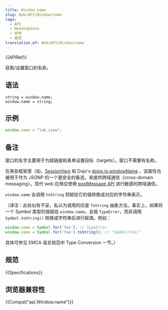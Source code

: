 ```yaml
---
title: Window.name
slug: Web/API/Window/name
tags:
  - API
  - NeedsUpdate
  - 参考
  - 属性
translation_of: Web/API/Window/name
---
```

{{APIRef}}

获取/设置窗口的名称。

## 语法

```plain
string = window.name;
window.name = string;
```

## 示例

```js
window.name = "lab_view";
```

## 备注

窗口的名字主要用于为超链接和表单设置目标（targets）。窗口不需要有名称。

在某些框架里（如，[SessionVars](http://www.thomasfrank.se/sessionvars.html) 和 Dojo's [dojox.io.windowName](http://www.sitepen.com/blog/2008/07/22/windowname-transport/) ，该属性也被用于作为 JSONP 的一个更安全的备选，来提供跨域通信（cross-domain messaging）。现代 web 应用应使用 [postMessage API](/en-US/docs/Web/API/Window/postMessage) 进行敏感的跨域通信。

`window.name` 会调用 `toString` 将赋给它的值转换成对应的字符串表示。

（译注：此处似有不妥，私以为调用的应是 `ToString` 抽象方法。事实上，如果将一个 Symbol 类型的值赋给 `window.name`，会报 `TypeError`，而非调用 `Symbol.toString()` 转换成字符串后进行赋值。例如：

```js
window.name = Symbol.for('foo'); // TypeError
window.name = Symbol.for('foo').toString(); // "Symbol(foo)"
```

具体可参见 EMCA 语言规范中 Type Conversion 一节。）

## 规范

{{Specifications}}

## 浏览器兼容性

{{Compat("api.Window.name")}}
